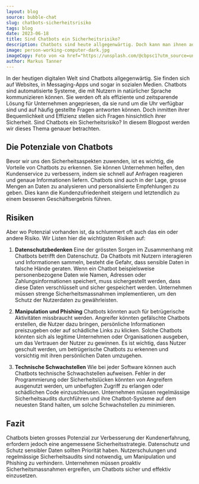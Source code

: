 ```yaml
---
layout: blog
source: bubble-chat
slug: chatbots-sicherheitsrisiko
tags: blog
date: 2023-06-18
title: Sind Chatbots ein Sicherheitsrisiko? 
description: Chatbots sind heute allgegenwärtig. Doch kann man ihnen auch vertrauen? Dies ist eine kritische Betrachtung der Potenziale und Risiken von Chatbots.
image: person-working-computer-dark.jpg
imageCopy: Foto von <a href="https://unsplash.com/@cbpsc1?utm_source=unsplash&utm_medium=referral&utm_content=creditCopyText">Clint Patterson</a> auf <a href="https://unsplash.com/de/fotos/dYEuFB8KQJk?utm_source=unsplash&utm_medium=referral&utm_content=creditCopyText">Unsplash</a>
author: Markus Tanner
---
```


In der heutigen digitalen Welt sind Chatbots allgegenwärtig. Sie finden sich auf Websites, in Messaging-Apps und sogar in sozialen Medien. Chatbots sind automatisierte Systeme, die mit Nutzern in natürlicher Sprache kommunizieren können. Sie werden oft als effiziente und zeitsparende Lösung für Unternehmen angepriesen, da sie rund um die Uhr verfügbar sind und auf häufig gestellte Fragen antworten können. Doch inmitten ihrer Bequemlichkeit und Effizienz stellen sich Fragen hinsichtlich ihrer Sicherheit. Sind Chatbots ein Sicherheitsrisiko? In diesem Blogpost werden wir dieses Thema genauer betrachten.

## Die Potenziale von Chatbots

Bevor wir uns den Sicherheitsaspekten zuwenden, ist es wichtig, die Vorteile von Chatbots zu erkennen. Sie können Unternehmen helfen, den Kundenservice zu verbessern, indem sie schnell auf Anfragen reagieren und genaue Informationen liefern. Chatbots sind auch in der Lage, grosse Mengen an Daten zu analysieren und personalisierte Empfehlungen zu geben. Dies kann die Kundenzufriedenheit steigern und letztendlich zu einem besseren Geschäftsergebnis führen.

## Risiken

Aber wo Potenzial vorhanden ist, da schlummert oft auch das ein oder andere Risiko. Wir Listen hier die wichtigsten Risiken auf:

1. **Datenschutzbedenken**
Eine der grössten Sorgen im Zusammenhang mit Chatbots betrifft den Datenschutz. Da Chatbots mit Nutzern interagieren und Informationen sammeln, besteht die Gefahr, dass sensible Daten in falsche Hände geraten. Wenn ein Chatbot beispielsweise personenbezogene Daten wie Namen, Adressen oder Zahlungsinformationen speichert, muss sichergestellt werden, dass diese Daten verschlüsselt und sicher gespeichert werden. Unternehmen müssen strenge Sicherheitsmassnahmen implementieren, um den Schutz der Nutzerdaten zu gewährleisten.

2. **Manipulation und Phishing**
Chatbots könnten auch für betrügerische Aktivitäten missbraucht werden. Angreifer könnten gefälschte Chatbots erstellen, die Nutzer dazu bringen, persönliche Informationen preiszugeben oder auf schädliche Links zu klicken. Solche Chatbots könnten sich als legitime Unternehmen oder Organisationen ausgeben, um das Vertrauen der Nutzer zu gewinnen. Es ist wichtig, dass Nutzer geschult werden, um betrügerische Chatbots zu erkennen und vorsichtig mit ihren persönlichen Daten umzugehen.

3. **Technische Schwachstellen**
Wie bei jeder Software können auch Chatbots technische Schwachstellen aufweisen. Fehler in der Programmierung oder Sicherheitslücken könnten von Angreifern ausgenutzt werden, um unbefugten Zugriff zu erlangen oder schädlichen Code einzuschleusen. Unternehmen müssen regelmässige Sicherheitsaudits durchführen und ihre Chatbot-Systeme auf dem neuesten Stand halten, um solche Schwachstellen zu minimieren.

## Fazit

Chatbots bieten grosses Potenzial zur Verbesserung der Kundenerfahrung, erfordern jedoch eine angemessene Sicherheitsstrategie. Datenschutz und Schutz sensibler Daten sollten Priorität haben. Nutzerschulungen und regelmässige Sicherheitsaudits sind notwendig, um Manipulation und Phishing zu verhindern. Unternehmen müssen proaktiv Sicherheitsmassnahmen ergreifen, um Chatbots sicher und effektiv einzusetzen.
